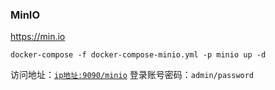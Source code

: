 ### MinIO

https://min.io

```shell
docker-compose -f docker-compose-minio.yml -p minio up -d
```

访问地址：[`ip地址:9090/minio`](http://127.0.0.1:9090/minio)
登录账号密码：`admin/password`
